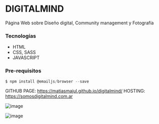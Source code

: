# DIGITALMIND

Página Web sobre Diseño digital, Community management y Fotografía

### Tecnologías

- HTML
- CSS, SASS
- JAVASCRIPT

###  Pre-requisitos
```jsx
$ npm install @emailjs/browser --save
```

GITHUB PAGE: https://matiasmajul.github.io/digitalmind/
HOSTING: https://somosdigitalmind.com.ar 

![image](https://user-images.githubusercontent.com/37583685/164458313-61f702b7-310f-4a9e-87c4-7d36fb26a332.png)

![image](https://user-images.githubusercontent.com/37583685/164458372-da4ab3a8-d847-4ff4-b102-405fcb969567.png)

